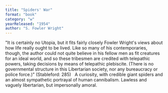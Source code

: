```yaml
---
title: "Spiders' War"
format: "book"
category: "w"
yearReleased: "1954"
author: "S. Fowler Wright"
---
```

"It is certainly no Utopia, but it fits fairly closely Fowler Wright's views about how life really ought to be lived. Like so many of his contemporaries, though, the author could not quite believe in his fellow men as fit creatures for an ideal world, and so these tribesmen are credited with telepathic powers, taking decisions by means of telepathic plebiscite. (There is no governmental structure in this Libertarian society, nor any bureaucracy or police force.)" (Stableford: 285)
 
A curiosity, with  credible giant spiders and an almost sympathetic portrayal of human cannibalism.  Lawless and vaguely libertarian, but impersonally amoral. 